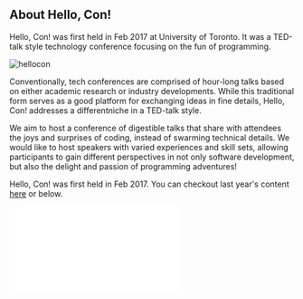 ## About Hello, Con!
<!-- followed by brief -->
Hello, Con! was first held in Feb 2017 at University of Toronto. It was a TED-talk style technology conference focusing on the fun of programming.
<!-- followed by thumbnail -->
![hellocon](https://pbs.twimg.com/profile_images/806769701573431297/FSYgyO1T_400x400.jpg)
<!-- Followed by detail -->
Conventionally, tech conferences are comprised of hour-long talks based on either academic research or industry developments. While this traditional form serves as a good platform for exchanging ideas in fine details, Hello, Con! addresses a differentniche in a TED-talk style.

We aim to host a conference of digestible talks that share with attendees the joys and surprises of coding, instead of swarming technical details. We would like to host speakers with varied experiences and skill sets, allowing participants to gain different perspectives in not only software development, but also the delight and passion of programming adventures!

Hello, Con! was first held in Feb 2017. You can checkout last year's content [here](/2017/oldhome.html) <span class="desktoponly">or below</span>.
<iframe src="/2017/oldhome.html" frameborder="0" class="desktoponly"></iframe>